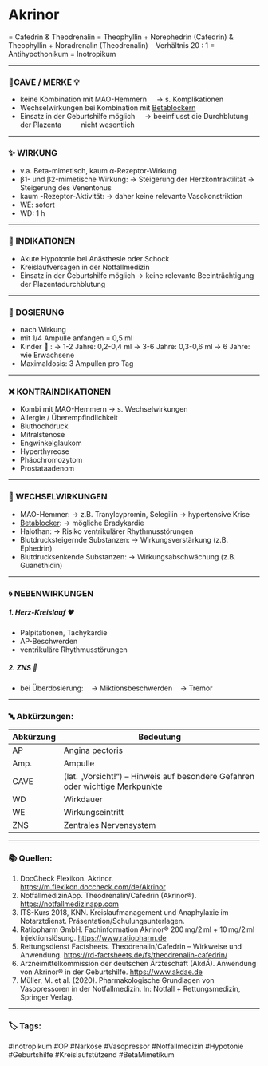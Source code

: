 # Akrinor
= Cafedrin & Theodrenalin
= Theophyllin + Norephedrin (Cafedrin) & 
   Theophyllin + Noradrenalin (Theodrenalin)
   Verhältnis 20 : 1
= Antihypothonikum
= Inotropikum

---

### 🚨CAVE / MERKE 💡

- keine Kombination mit MAO-Hemmern
    → s. Komplikationen
- Wechselwirkungen bei Kombination mit [Betablockern](Betablocker.md)
- Einsatz in der Geburtshilfe möglich
    → beeinflusst die Durchblutung der Plazenta 
        nicht wesentlich

---

### ✨ WIRKUNG

- v.a. Beta-mimetisch, kaum α-Rezeptor-Wirkung
- β1- und β2-mimetische Wirkung: 
	→ Steigerung der Herzkontraktilität 
	→ Steigerung des Venentonus
- kaum -Rezeptor-Aktivität: 
	→ daher keine relevante Vasokonstriktion
- WE: sofort
- WD: 1 h

---

### 🚦 INDIKATIONEN

- Akute Hypotonie bei Anästhesie oder Schock
- Kreislaufversagen in der Notfallmedizin
- Einsatz in der Geburtshilfe möglich
	→ keine relevante Beeinträchtigung der Plazentadurchblutung

---

### 💊 DOSIERUNG
- nach Wirkung
- mit 1/4 Ampulle anfangen = 0,5 ml
- Kinder 👶 : 
	→ 1-2 Jahre: 0,2-0,4 ml
	→ 3-6 Jahre: 0,3-0,6 ml
	→ 6 Jahre: wie Erwachsene
- Maximaldosis: 3 Ampullen pro Tag

---

### ❌ KONTRAINDIKATIONEN

- Kombi mit MAO-Hemmern 
	→ s. Wechselwirkungen
- Allergie / Überempfindlichkeit
- Bluthochdruck
- Mitralstenose
- Engwinkelglaukom
- Hyperthyreose
- Phäochromozytom
- Prostataadenom

---

### 🔄 WECHSELWIRKUNGEN

- MAO-Hemmer: 
	→ z.B. Tranylcypromin, Selegilin
	→ hypertensive Krise
- [Betablocker](Betablocker.md): 
	→ mögliche Bradykardie
- Halothan: 
	→ Risiko ventrikulärer Rhythmusstörungen
- Blutdrucksteigernde Substanzen: 
	→ Wirkungsverstärkung (z.B. Ephedrin)
- Blutdrucksenkende Substanzen: 
	→ Wirkungsabschwächung (z.B. Guanethidin)

---

### 🌀 NEBENWIRKUNGEN

##### 1. Herz-Kreislauf ❤️
- Palpitationen, Tachykardie
- AP-Beschwerden
- ventrikuläre Rhythmusstörungen
##### 2. ZNS 🧠
- bei Überdosierung:
   → Miktionsbeschwerden
   → Tremor

---
### 🔤 Abkürzungen:

| Abkürzung | Bedeutung                                                                 |
|-----------|----------------------------------------------------------------------------|
| AP        | Angina pectoris                                                            |
| Amp.      | Ampulle                                                                    |
| CAVE      | (lat. „Vorsicht!“) – Hinweis auf besondere Gefahren oder wichtige Merkpunkte|
| WD        | Wirkdauer                                                                  |
| WE        | Wirkungseintritt                                                           |
| ZNS       | Zentrales Nervensystem                                                     |

---

### 📚 Quellen: 

1. DocCheck Flexikon. Akrinor. https://m.flexikon.doccheck.com/de/Akrinor
2. NotfallmedizinApp. Theodrenalin/Cafedrin (Akrinor®). https://notfallmedizinapp.com
3. ITS-Kurs 2018, KNN. Kreislaufmanagement und Anaphylaxie im Notarztdienst. Präsentation/Schulungsunterlagen.
4. Ratiopharm GmbH. Fachinformation Akrinor® 200 mg/2 ml + 10 mg/2 ml Injektionslösung. https://www.ratiopharm.de
5. Rettungsdienst Factsheets. Theodrenalin/Cafedrin – Wirkweise und Anwendung. https://rd-factsheets.de/fs/theodrenalin-cafedrin/
6. Arzneimittelkommission der deutschen Ärzteschaft (AkdÄ). Anwendung von Akrinor® in der Geburtshilfe. https://www.akdae.de
7. Müller, M. et al. (2020). Pharmakologische Grundlagen von Vasopressoren in der Notfallmedizin. In: Notfall + Rettungsmedizin, Springer Verlag.

---

### 🏷️ Tags:
#Inotropikum #OP #Narkose #Vasopressor #Notfallmedizin #Hypotonie #Geburtshilfe #Kreislaufstützend #BetaMimetikum